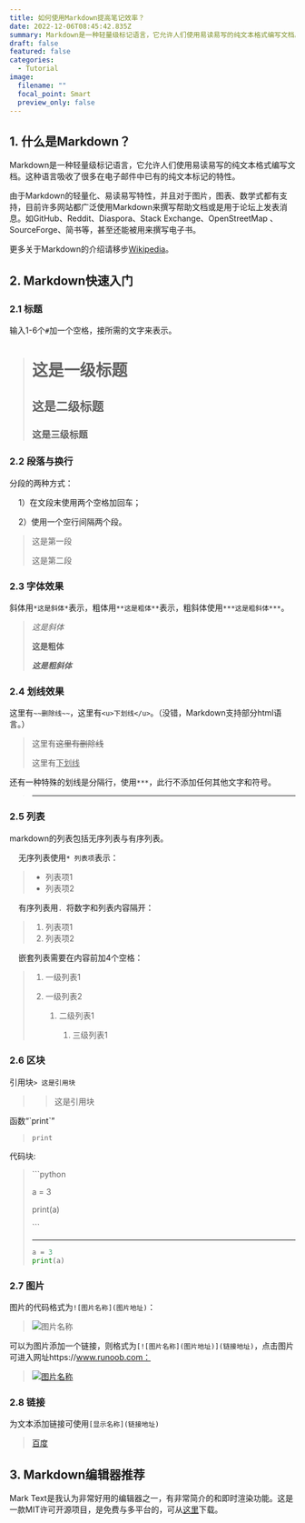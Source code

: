 ```yaml
---
title: 如何使用Markdown提高笔记效率？
date: 2022-12-06T08:45:42.835Z
summary: Markdown是一种轻量级标记语言，它允许人们使用易读易写的纯文本格式编写文档。这种语言吸收了很多在电子邮件中已有的纯文本标记的特性。
draft: false
featured: false
categories:
  - Tutorial
image:
  filename: ""
  focal_point: Smart
  preview_only: false
---
```

## 1. 什么是Markdown？

Markdown是一种轻量级标记语言，它允许人们使用易读易写的纯文本格式编写文档。这种语言吸收了很多在电子邮件中已有的纯文本标记的特性。

由于Markdown的轻量化、易读易写特性，并且对于图片，图表、数学式都有支持，目前许多网站都广泛使用Markdown来撰写帮助文档或是用于论坛上发表消息。如GitHub、Reddit、Diaspora、Stack Exchange、OpenStreetMap 、SourceForge、简书等，甚至还能被用来撰写电子书。

更多关于Markdown的介绍请移步[Wikipedia](https://zh.wikipedia.org/wiki/Markdown)。

## 2. Markdown快速入门

### 2.1 标题

输入1-6个`#`加一个空格，接所需的文字来表示。

> # 这是一级标题
>
> ## 这是二级标题
>
> ### 这是三级标题

### 2.2 段落与换行

分段的两种方式：

    1）在文段末使用两个空格加回车；

    2）使用一个空行间隔两个段。

> 这是第一段
>
> 这是第二段

### 2.3 字体效果

斜体用`*这是斜体*`表示，粗体用`**这是粗体**`表示，粗斜体使用`***这是粗斜体***`。

> *这是斜体*
>
> **这是粗体**
>
> ***这是粗斜体***

### 2.4 划线效果

这里有`~~删除线~~`，这里有`<u>下划线</u>`。（没错，Markdown支持部分html语言。）

> 这里有~~这里有删除线~~
>
> 这里有<u>下划线</u>

还有一种特殊的划线是分隔行，使用`***`，此行不添加任何其他文字和符号。

> - - -

### 2.5 列表

markdown的列表包括无序列表与有序列表。

    无序列表使用`* 列表项`表示：

> * 列表项1
> * 列表项2

    有序列表用`. `将数字和列表内容隔开：

> 1. 列表项1
> 2. 列表项2

    嵌套列表需要在内容前加4个空格：

> 1. 一级列表1
> 2. 一级列表2
>
>    1. 二级列表1
>
>       1. 三级列表1

### 2.6 区块

引用块`> 这是引用块`

> > 这是引用块

函数“\`print\`”

> `print`

代码块﻿: 

> \`\``python
>
> a = 3
>
> print(a)
>
> \`\``
> ***
> ```python
> a = 3
> print(a)
> ```

### 2.7 图片

图片的代码格式为`![图片名称](图片地址)`：

> ![图片名称](https://static.runoob.com/images/runoob-logo.png)

可以为图片添加一个链接，则格式为`[![图片名称](图片地址)](链接地址)`，点击图片可进入网址https://www.runoob.com：

> [![图片名称](https://static.runoob.com/images/runoob-logo.png)](https://www.runobb.com)

### 2.8 链接

为文本添加链接可使用`[显示名称](链接地址)`

> [百度](https://www.baidu.com)

## 3. Markdown编辑器推荐

Mark Text是我认为非常好用的编辑器之一，有非常简介的和即时渲染功能。这是一款MIT许可开源项目，是免费与多平台的，可从[这里](https://github.com/marktext/marktext)下载。